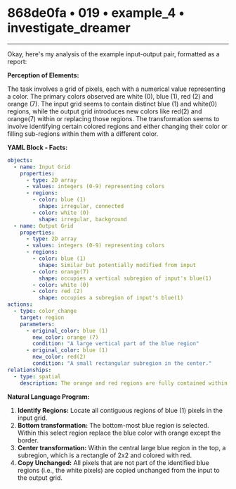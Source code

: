 # 868de0fa • 019 • example_4 • investigate_dreamer

---
Okay, here's my analysis of the example input-output pair, formatted as a report:

**Perception of Elements:**

The task involves a grid of pixels, each with a numerical value representing a color. The primary colors observed are white (0), blue (1), red (2) and orange (7). The input grid seems to contain distinct blue (1) and white(0) regions, while the output grid introduces new colors like red(2) and orange(7) within or replacing those regions. The transformation seems to involve identifying certain colored regions and either changing their color or filling sub-regions within them with a different color.

**YAML Block - Facts:**



```yaml
objects:
  - name: Input Grid
    properties:
      - type: 2D array
      - values: integers (0-9) representing colors
      - regions:
        - color: blue (1)
          shape: irregular, connected
        - color: white (0)
          shape: irregular, background
  - name: Output Grid
    properties:
      - type: 2D array
      - values: integers (0-9) representing colors
      - regions:
        - color: blue (1)
          shape: Similar but potentially modified from input
        - color: orange(7)
          shape: occupies a vertical subregion of input's blue(1)
        - color: white (0)
        - color: red (2)
          shape: occupies a subregion of input's blue(1)
actions:
  - type: color_change
    target: region
    parameters:
      - original_color: blue (1)
        new_color: orange (7)
        condition: "A large vertical part of the blue region"
      - original_color: blue (1)
        new_color: red(2)
        condition: "A small rectangular subregion in the center."
relationships:
  - type: spatial
    description: The orange and red regions are fully contained within the original blue regions of the Input Grid
```



**Natural Language Program:**

1.  **Identify Regions:** Locate all contiguous regions of blue (1) pixels in the input grid.
2.  **Bottom transformation:** The bottom-most blue region is selected. Within this select region replace the blue color with orange except the border.
3.  **Center transformation:** Within the central large blue region in the top, a subregion, which is a rectangle of 2x2 and colored with red.
4. **Copy Unchanged:** All pixels that are not part of the identified blue regions (i.e., the white pixels) are copied unchanged from the input to the output grid.


